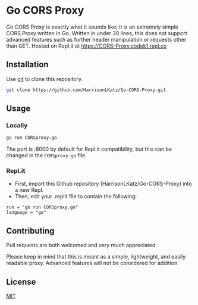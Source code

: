 # Go CORS Proxy

Go CORS Proxy is exactly what it sounds like; it is an extremely simple CORS Proxy written in Go. Written in under 30 lines, this does not support advanced features such as further header manipulation or requests other than GET. Hosted on Repl.it at https://CORS-Proxy.codek1.repl.co

## Installation

Use [git](https://git-scm.com) to clone this repository.

```bash
git clone https://github.com/HarrisonLKatz/Go-CORS-Proxy.git
```

## Usage

### Locally

```bash
go run CORSproxy.go
```
The port is :8000 by default for Repl.it compatibility, but this can be changed in the `CORSproxy.go` file.

### Repl.it

- First, import this Github repository (HarrisonLKatz/Go-CORS-Proxy) into a new Repl.
- Then, edit your .replit file to contain the following:
```
run = "go run CORSproxy.go"
language = "go"
```

## Contributing
Pull requests are both welcomed and very much appreciated.

Please keep in mind that this is meant as a simple, lightweight, and easily readable proxy. Advanced features will not be considered for addition.

## License
[MIT](https://choosealicense.com/licenses/mit/)
